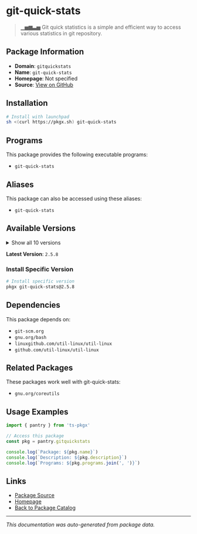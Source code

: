 # git-quick-stats

> ▁▅▆▃▅ Git quick statistics is a simple and efficient way to access various statistics in git repository.

## Package Information

- **Domain**: `gitquickstats`
- **Name**: `git-quick-stats`
- **Homepage**: Not specified
- **Source**: [View on GitHub](https://github.com/pkgxdev/pantry/tree/main/projects/git-quick-stats.sh/package.yml)

## Installation

```bash
# Install with launchpad
sh <(curl https://pkgx.sh) git-quick-stats
```

## Programs

This package provides the following executable programs:

- `git-quick-stats`

## Aliases

This package can also be accessed using these aliases:

- `git-quick-stats`

## Available Versions

<details>
<summary>Show all 10 versions</summary>

- `2.5.8`, `2.5.7`, `2.5.6`, `2.5.5`, `2.5.4`
- `2.5.3`, `2.5.2`, `2.5.1`, `2.5.0`, `2.4.1`

</details>

**Latest Version**: `2.5.8`

### Install Specific Version

```bash
# Install specific version
pkgx git-quick-stats@2.5.8
```

## Dependencies

This package depends on:

- `git-scm.org`
- `gnu.org/bash`
- `linuxgithub.com/util-linux/util-linux`
- `github.com/util-linux/util-linux`

## Related Packages

These packages work well with git-quick-stats:

- `gnu.org/coreutils`

## Usage Examples

```typescript
import { pantry } from 'ts-pkgx'

// Access this package
const pkg = pantry.gitquickstats

console.log(`Package: ${pkg.name}`)
console.log(`Description: ${pkg.description}`)
console.log(`Programs: ${pkg.programs.join(', ')}`)
```

## Links

- [Package Source](https://github.com/pkgxdev/pantry/tree/main/projects/git-quick-stats.sh/package.yml)
- [Homepage](#)
- [Back to Package Catalog](../package-catalog.md)

---

*This documentation was auto-generated from package data.*
